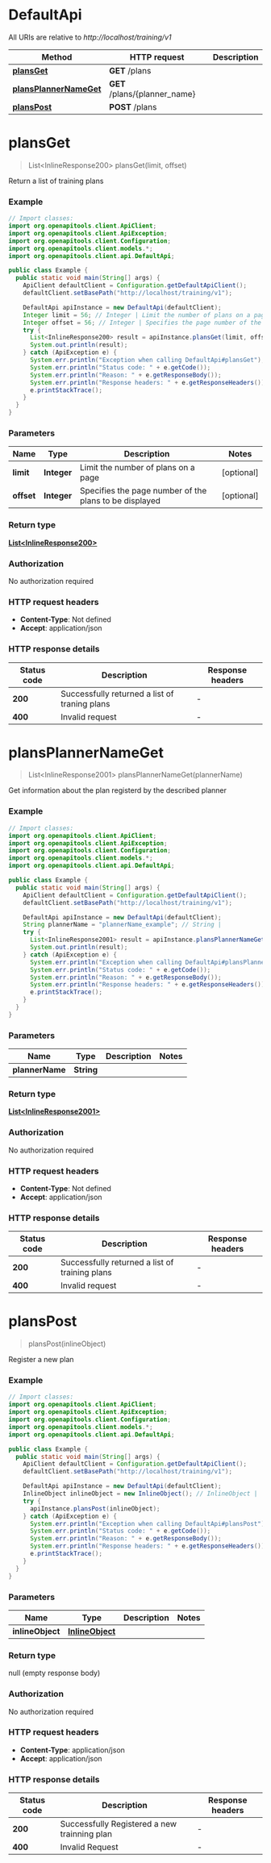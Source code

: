 # DefaultApi

All URIs are relative to *http://localhost/training/v1*

Method | HTTP request | Description
------------- | ------------- | -------------
[**plansGet**](DefaultApi.md#plansGet) | **GET** /plans | 
[**plansPlannerNameGet**](DefaultApi.md#plansPlannerNameGet) | **GET** /plans/{planner_name} | 
[**plansPost**](DefaultApi.md#plansPost) | **POST** /plans | 


<a name="plansGet"></a>
# **plansGet**
> List&lt;InlineResponse200&gt; plansGet(limit, offset)



Return a list of training plans

### Example
```java
// Import classes:
import org.openapitools.client.ApiClient;
import org.openapitools.client.ApiException;
import org.openapitools.client.Configuration;
import org.openapitools.client.models.*;
import org.openapitools.client.api.DefaultApi;

public class Example {
  public static void main(String[] args) {
    ApiClient defaultClient = Configuration.getDefaultApiClient();
    defaultClient.setBasePath("http://localhost/training/v1");

    DefaultApi apiInstance = new DefaultApi(defaultClient);
    Integer limit = 56; // Integer | Limit the number of plans on a page
    Integer offset = 56; // Integer | Specifies the page number of the plans to be displayed
    try {
      List<InlineResponse200> result = apiInstance.plansGet(limit, offset);
      System.out.println(result);
    } catch (ApiException e) {
      System.err.println("Exception when calling DefaultApi#plansGet");
      System.err.println("Status code: " + e.getCode());
      System.err.println("Reason: " + e.getResponseBody());
      System.err.println("Response headers: " + e.getResponseHeaders());
      e.printStackTrace();
    }
  }
}
```

### Parameters

Name | Type | Description  | Notes
------------- | ------------- | ------------- | -------------
 **limit** | **Integer**| Limit the number of plans on a page | [optional]
 **offset** | **Integer**| Specifies the page number of the plans to be displayed | [optional]

### Return type

[**List&lt;InlineResponse200&gt;**](InlineResponse200.md)

### Authorization

No authorization required

### HTTP request headers

 - **Content-Type**: Not defined
 - **Accept**: application/json

### HTTP response details
| Status code | Description | Response headers |
|-------------|-------------|------------------|
**200** | Successfully returned a list of traning plans |  -  |
**400** | Invalid request |  -  |

<a name="plansPlannerNameGet"></a>
# **plansPlannerNameGet**
> List&lt;InlineResponse2001&gt; plansPlannerNameGet(plannerName)



Get information about the plan registerd by the described planner

### Example
```java
// Import classes:
import org.openapitools.client.ApiClient;
import org.openapitools.client.ApiException;
import org.openapitools.client.Configuration;
import org.openapitools.client.models.*;
import org.openapitools.client.api.DefaultApi;

public class Example {
  public static void main(String[] args) {
    ApiClient defaultClient = Configuration.getDefaultApiClient();
    defaultClient.setBasePath("http://localhost/training/v1");

    DefaultApi apiInstance = new DefaultApi(defaultClient);
    String plannerName = "plannerName_example"; // String | 
    try {
      List<InlineResponse2001> result = apiInstance.plansPlannerNameGet(plannerName);
      System.out.println(result);
    } catch (ApiException e) {
      System.err.println("Exception when calling DefaultApi#plansPlannerNameGet");
      System.err.println("Status code: " + e.getCode());
      System.err.println("Reason: " + e.getResponseBody());
      System.err.println("Response headers: " + e.getResponseHeaders());
      e.printStackTrace();
    }
  }
}
```

### Parameters

Name | Type | Description  | Notes
------------- | ------------- | ------------- | -------------
 **plannerName** | **String**|  |

### Return type

[**List&lt;InlineResponse2001&gt;**](InlineResponse2001.md)

### Authorization

No authorization required

### HTTP request headers

 - **Content-Type**: Not defined
 - **Accept**: application/json

### HTTP response details
| Status code | Description | Response headers |
|-------------|-------------|------------------|
**200** | Successfully returned a list of training plans |  -  |
**400** | Invalid request |  -  |

<a name="plansPost"></a>
# **plansPost**
> plansPost(inlineObject)



Register a new plan

### Example
```java
// Import classes:
import org.openapitools.client.ApiClient;
import org.openapitools.client.ApiException;
import org.openapitools.client.Configuration;
import org.openapitools.client.models.*;
import org.openapitools.client.api.DefaultApi;

public class Example {
  public static void main(String[] args) {
    ApiClient defaultClient = Configuration.getDefaultApiClient();
    defaultClient.setBasePath("http://localhost/training/v1");

    DefaultApi apiInstance = new DefaultApi(defaultClient);
    InlineObject inlineObject = new InlineObject(); // InlineObject | 
    try {
      apiInstance.plansPost(inlineObject);
    } catch (ApiException e) {
      System.err.println("Exception when calling DefaultApi#plansPost");
      System.err.println("Status code: " + e.getCode());
      System.err.println("Reason: " + e.getResponseBody());
      System.err.println("Response headers: " + e.getResponseHeaders());
      e.printStackTrace();
    }
  }
}
```

### Parameters

Name | Type | Description  | Notes
------------- | ------------- | ------------- | -------------
 **inlineObject** | [**InlineObject**](InlineObject.md)|  |

### Return type

null (empty response body)

### Authorization

No authorization required

### HTTP request headers

 - **Content-Type**: application/json
 - **Accept**: application/json

### HTTP response details
| Status code | Description | Response headers |
|-------------|-------------|------------------|
**200** | Successfully Registered a new trainning plan |  -  |
**400** | Invalid Request |  -  |

